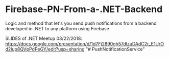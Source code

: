 # Firebase-PN-From-a-.NET-Backend
Logic and method that let's you send push notifications from a backend developed in .NET to any platform using Firebase

SLIDES of .NET Meetup 03/22/2018: https://docs.google.com/presentation/d/1d7Fj2890gh57dlzuDAdC2r_E1UrOd2lup8QVpPdPeGY/edit?usp=sharing 
"# PushNotificationService" 
